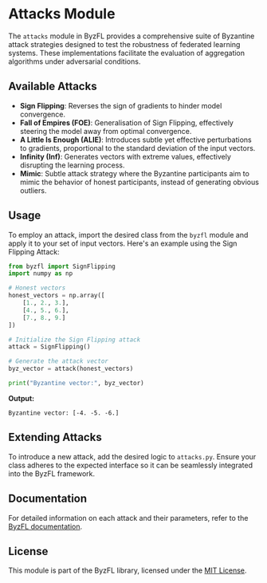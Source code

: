 # Attacks Module

The `attacks` module in ByzFL provides a comprehensive suite of Byzantine attack strategies designed to test the robustness of federated learning systems. These implementations facilitate the evaluation of aggregation algorithms under adversarial conditions.

## Available Attacks

- **Sign Flipping**: Reverses the sign of gradients to hinder model convergence.
- **Fall of Empires (FOE)**: Generalisation of Sign Flipping, effectively steering the model away from optimal convergence.
- **A Little Is Enough (ALIE)**: Introduces subtle yet effective perturbations to gradients, proportional to the standard deviation of the input vectors.
- **Infinity (Inf)**: Generates vectors with extreme values, effectively disrupting the learning process.
- **Mimic**: Subtle attack strategy where the Byzantine participants aim to mimic the behavior of honest participants, instead of generating obvious outliers.

## Usage

To employ an attack, import the desired class from the `byzfl` module and apply it to your set of input vectors. Here's an example using the Sign Flipping Attack:

```python
from byzfl import SignFlipping
import numpy as np

# Honest vectors
honest_vectors = np.array([
    [1., 2., 3.],
    [4., 5., 6.],
    [7., 8., 9.]
])

# Initialize the Sign Flipping attack
attack = SignFlipping()

# Generate the attack vector
byz_vector = attack(honest_vectors)

print("Byzantine vector:", byz_vector)
```

**Output:**

```
Byzantine vector: [-4. -5. -6.]
```

## Extending Attacks

To introduce a new attack, add the desired logic to `attacks.py`. Ensure your class adheres to the expected interface so it can be seamlessly integrated into the ByzFL framework.

## Documentation

For detailed information on each attack and their parameters, refer to the [ByzFL documentation](https://byzfl.epfl.ch/).

## License

This module is part of the ByzFL library, licensed under the [MIT License](https://github.com/LPD-EPFL/byzfl/blob/main/LICENSE.txt).